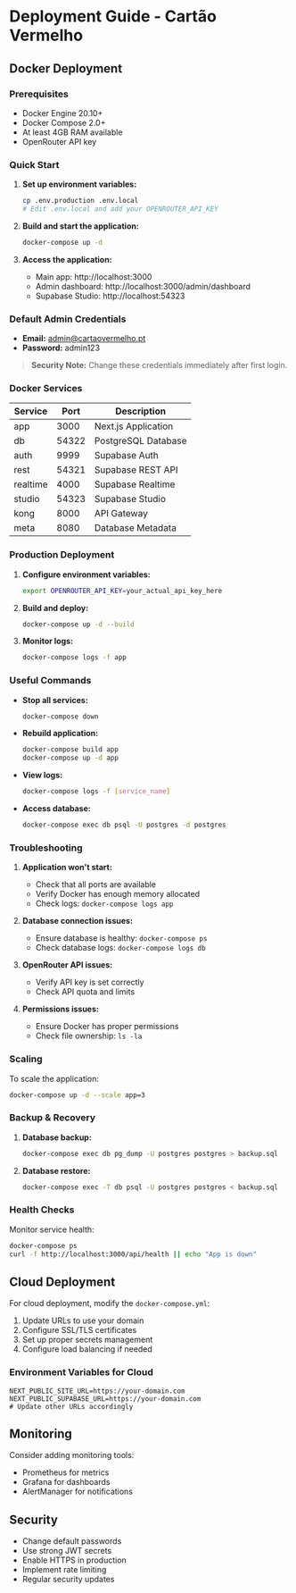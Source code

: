 # Deployment Guide - Cartão Vermelho

## Docker Deployment

### Prerequisites
- Docker Engine 20.10+
- Docker Compose 2.0+
- At least 4GB RAM available
- OpenRouter API key

### Quick Start

1. **Set up environment variables:**
   ```bash
   cp .env.production .env.local
   # Edit .env.local and add your OPENROUTER_API_KEY
   ```

2. **Build and start the application:**
   ```bash
   docker-compose up -d
   ```

3. **Access the application:**
   - Main app: http://localhost:3000
   - Admin dashboard: http://localhost:3000/admin/dashboard
   - Supabase Studio: http://localhost:54323

### Default Admin Credentials
- **Email:** admin@cartaovermelho.pt
- **Password:** admin123

> **Security Note:** Change these credentials immediately after first login.

### Docker Services

| Service | Port | Description |
|---------|------|-------------|
| app | 3000 | Next.js Application |
| db | 54322 | PostgreSQL Database |
| auth | 9999 | Supabase Auth |
| rest | 54321 | Supabase REST API |
| realtime | 4000 | Supabase Realtime |
| studio | 54323 | Supabase Studio |
| kong | 8000 | API Gateway |
| meta | 8080 | Database Metadata |

### Production Deployment

1. **Configure environment variables:**
   ```bash
   export OPENROUTER_API_KEY=your_actual_api_key_here
   ```

2. **Build and deploy:**
   ```bash
   docker-compose up -d --build
   ```

3. **Monitor logs:**
   ```bash
   docker-compose logs -f app
   ```

### Useful Commands

- **Stop all services:**
  ```bash
  docker-compose down
  ```

- **Rebuild application:**
  ```bash
  docker-compose build app
  docker-compose up -d app
  ```

- **View logs:**
  ```bash
  docker-compose logs -f [service_name]
  ```

- **Access database:**
  ```bash
  docker-compose exec db psql -U postgres -d postgres
  ```

### Troubleshooting

1. **Application won't start:**
   - Check that all ports are available
   - Verify Docker has enough memory allocated
   - Check logs: `docker-compose logs app`

2. **Database connection issues:**
   - Ensure database is healthy: `docker-compose ps`
   - Check database logs: `docker-compose logs db`

3. **OpenRouter API issues:**
   - Verify API key is set correctly
   - Check API quota and limits

4. **Permissions issues:**
   - Ensure Docker has proper permissions
   - Check file ownership: `ls -la`

### Scaling

To scale the application:
```bash
docker-compose up -d --scale app=3
```

### Backup & Recovery

1. **Database backup:**
   ```bash
   docker-compose exec db pg_dump -U postgres postgres > backup.sql
   ```

2. **Database restore:**
   ```bash
   docker-compose exec -T db psql -U postgres postgres < backup.sql
   ```

### Health Checks

Monitor service health:
```bash
docker-compose ps
curl -f http://localhost:3000/api/health || echo "App is down"
```

## Cloud Deployment

For cloud deployment, modify the `docker-compose.yml`:

1. Update URLs to use your domain
2. Configure SSL/TLS certificates
3. Set up proper secrets management
4. Configure load balancing if needed

### Environment Variables for Cloud

```env
NEXT_PUBLIC_SITE_URL=https://your-domain.com
NEXT_PUBLIC_SUPABASE_URL=https://your-domain.com
# Update other URLs accordingly
```

## Monitoring

Consider adding monitoring tools:
- Prometheus for metrics
- Grafana for dashboards
- AlertManager for notifications

## Security

- Change default passwords
- Use strong JWT secrets
- Enable HTTPS in production
- Implement rate limiting
- Regular security updates
